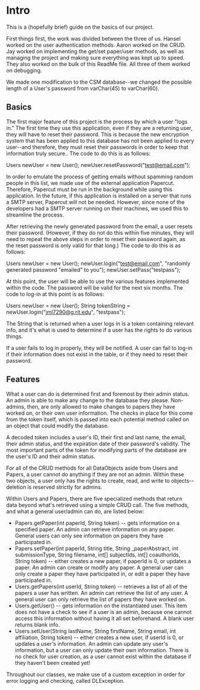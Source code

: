 # Intro

This is a (hopefully brief) guide on the basics of our project.

First things first, the work was divided between the three of us. Hansel worked on the user authentication methods. Aaron worked on the CRUD. Jay worked on implementing the get/set paper/user methods, as well as managing the project and making sure everything was kept up to speed. They also worked on the bulk of this ReadMe file. All three of them worked on debugging.

We made one modification to the CSM database--we changed the possible length of a User's password from varChar(45) to varChar(60).

## Basics

The first major feature of this project is the process by which a user "logs in." The first time they use this application, even if they are a returning user, they will have to reset their password. This is because the new encryption system that has been applied to this database has not been applied to every user--and therefore, they must reset their passwords in order to keep that information truly secure.. The code to do this is as follows:

Users newUser = new User();
newUser.resetPassword("test@email.com");

In order to emulate the process of getting emails without spamming random people in this list, we made use of the external application Papercut. Therefore, Papercut must be run in the background while using this application. In the future, if this application is installed on a server that runs a SMTP server, Papercut will not be needed. However, since none of the developers had a SMTP server running on their machines, we used this to streamline the process.

After retrieving the newly generated password from the email, a user resets their password. (However, if they do not do this within five minutes, they will need to repeat the above steps in order to reset their password again, as the reset password is only valid for that long.) The code to do this is as follows:

Users newUser = new User();
newUser.login("test@email.com", "randomly generated password "emailed" to you");
newUser.setPass("testpass");

At this point, the user will be able to use the various features implemented within the code. The password will be valid for the next six months. The code to log-in at this point is as follows:

Users newUser = new User();
String tokenString = newUser.login("jml7290@g.rit.edu", "testpass");

The String that is returned when a user logs in is a token containing relevant info, and it's what is used to determine if a user has the rights to do various things.

If a user fails to log in properly, they will be notified. A user can fail to log-in if their information does not exist in the table, or if they need to reset their password.

## Features

What a user can do is determined first and foremost by their admin status. An admin is able to make any change to the database they please. Non-admins, then, are only allowed to make changes to papers they have worked on, or their own user information. The checks in place for this come from the token itself, which is passed into each potential method called on an object that could modify the database. 

A decoded token includes a user's ID, their first and last name, the email, their admin status, and the expiration date of their password's validity. The most important parts of the token for modifying parts of the database are the user's ID and their admin status. 

For all of the CRUD methods for all DataObjects aside from Users and Papers, a user cannot do anything if they are not an admin. Within these two objects, a user only has the rights to create, read, and write to objects--deletion is reserved strictly for admins.

Within Users and Papers, there are five specialized methods that return data beyond what's retrieved using a simple CRUD call. The five methods, and what a general user/admin can do, are listed below:

* Papers.getPaper(int paperId, String token) -- gets information on a specified paper. An admin can retrieve information on any paper. General users can only see information on papers they have participated in.
* Papers.setPaper(int paperId, String title, String _paperAbstract, int submissionType, String filename, int[] subjectIds, int[] coauthorIds, String token) -- either creates a new paper, if paperId is 0, or updates a paper. An admin can create or modify any paper. A general user can only create a paper they have participated in, or edit a paper they have participated in.
* Users.getPapers(int userId, String token) -- retrieves a list of all of the papers a user has written. An admin can retrieve the list of any user. A general user can only retrieve the list of papers they have worked on.
* Users.getUser() -- gets information on the instantiated user. This item does not have a check to see if a user is an admin, because one cannot access this information without having it all set beforehand. A blank user returns blank info.
* Users.setUser(String lastName, String firstName, String email, int affiliation, String token) -- either creates a new user, if userId is 0, or updates a user's information. An admin can update any user's information, but a user can only update their own information. There is no check for user creation, as a user cannot exist within the database if they haven't been created yet!

Throughout our classes, we make use of a custom exception in order for error logging and checking, called DLException. 